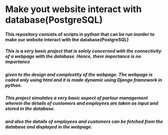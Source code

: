 # Make yout website interact with database(PostgreSQL)
#### This repository consists of scripts in python that can be run inorder to make our website interact with the database(PostgreSQL)
##### This is a very basic project that is solely concerned with the connectivity of a webpage with the database. Hence, there importance is no importance
##### given to the design and complextity of the webpage. The webpage is coded only using html and it is made dynamic using Django framework in python.
##### This project simulates a very basic aspect of parlour management wherein the details of customers and employees are taken as input and stored in the database.
##### and also the datails of employees and customers can be fetched from the database and displayed in the webpage.
